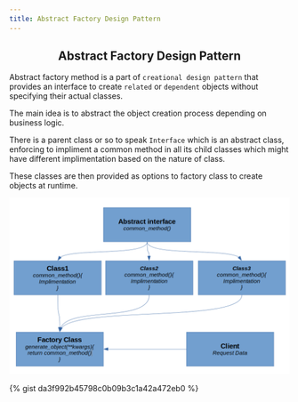 ```yaml
---
title: Abstract Factory Design Pattern
---
```


<div align='center'>

<h2>Abstract Factory Design Pattern</h2>

</div>

Abstract factory method is a part of `creational design pattern` that provides an interface to create `related` or `dependent` objects without specifying their actual classes.

The main idea is to abstract the object  creation  process depending on business logic.

There is a parent class or so to speak `Interface` which is an abstract class, enforcing to impliment a common method in all its child classes which might have different implimentation based on the nature of class.

These classes are then provided as options to factory class to create objects at runtime.

![71600957ecbf4409af18363f36301db2.png](https://raw.githubusercontent.com/foo290/open-code/gh-pages/_resources/449f0f5c641340e2b18efbd91da852f0.png)

{% gist da3f992b45798c0b09b3c1a42a472eb0 %}

